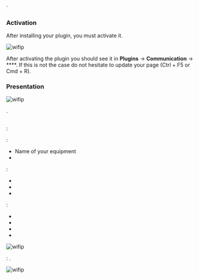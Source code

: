 # 
.

## 
### Activation
After installing your plugin, you must activate it.

![wifip](/images/activation.png)

After activating the plugin you should see it in  **Plugins** → **Communication** → ****. If this is not the case do not hesitate to update your page (Ctrl + F5 or Cmd + R).

### Presentation



![wifip](/images/bases.png)

.

## 

 :

 :

* Name of your equipment
* 

 :

* 
* 
* 

 :

* 
* 
* 
* 

![wifip](/images/equipement.png)

 : .

![wifip](/images/commande.png)